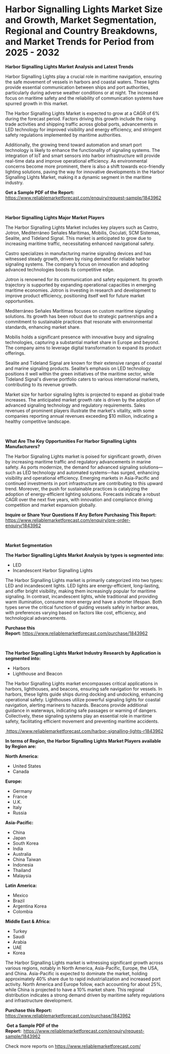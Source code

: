 <p><h1>Harbor Signalling Lights Market Size and Growth, Market Segmentation, Regional and Country Breakdowns, and Market Trends for Period from 2025 -  2032</h1></p><p><strong>Harbor Signalling Lights Market Analysis and Latest Trends</strong></p>
<p><p>Harbor Signalling Lights play a crucial role in maritime navigation, ensuring the safe movement of vessels in harbors and coastal waters. These lights provide essential communication between ships and port authorities, particularly during adverse weather conditions or at night. The increased focus on maritime safety and the reliability of communication systems have spurred growth in this market.</p><p>The Harbor Signalling Lights Market is expected to grow at a CAGR of 6% during the forecast period. Factors driving this growth include the rising trade activities and shipping traffic across global ports, advancements in LED technology for improved visibility and energy efficiency, and stringent safety regulations implemented by maritime authorities.</p><p>Additionally, the growing trend toward automation and smart port technology is likely to enhance the functionality of signaling systems. The integration of IoT and smart sensors into harbor infrastructure will provide real-time data and improve operational efficiency. As environmental concerns become more prominent, there is also a shift towards eco-friendly lighting solutions, paving the way for innovative developments in the Harbor Signalling Lights Market, making it a dynamic segment in the maritime industry.</p></p>
<p><strong>Get a Sample PDF of the Report:&nbsp;</strong> <a href="https://www.reliablemarketforecast.com/enquiry/request-sample/1843962?utm_campaign=3539&utm_medium=2&utm_source=Github&utm_content=ia&utm_term=12042025&utm_id=harbor-signalling-lights">https://www.reliablemarketforecast.com/enquiry/request-sample/1843962</a></p>
<p>&nbsp;</p>
<p><strong>Harbor Signalling Lights Major Market Players</strong></p>
<p><p>The Harbor Signalling Lights Market includes key players such as Castro, Jotron, Mediterráneo Señales Marítimas, Mobilis, Osculati, SCM Sistemas, Sealite, and Tideland Signal. This market is anticipated to grow due to increasing maritime traffic, necessitating enhanced navigational safety. </p><p>Castro specializes in manufacturing marine signaling devices and has witnessed steady growth, driven by rising demand for reliable harbor signaling systems. The company’s focus on innovation and adopting advanced technologies boosts its competitive edge. </p><p>Jotron is renowned for its communication and safety equipment. Its growth trajectory is supported by expanding operational capacities in emerging maritime economies. Jotron is investing in research and development to improve product efficiency, positioning itself well for future market opportunities.</p><p>Mediterráneo Señales Marítimas focuses on custom maritime signaling solutions. Its growth has been robust due to strategic partnerships and a commitment to sustainable practices that resonate with environmental standards, enhancing market share. </p><p>Mobilis holds a significant presence with innovative buoy and signaling technologies, capturing a substantial market share in Europe and beyond. The company aims to leverage digital transformation to expand its product offerings.</p><p>Sealite and Tideland Signal are known for their extensive ranges of coastal and marine signaling products. Sealite’s emphasis on LED technology positions it well within the green initiatives of the maritime sector, while Tideland Signal's diverse portfolio caters to various international markets, contributing to its revenue growth.</p><p>Market size for harbor signaling lights is projected to expand as global trade increases. The anticipated market growth rate is driven by the adoption of advanced signaling technology and regulatory requirements. Sales revenues of prominent players illustrate the market's vitality, with some companies reporting annual revenues exceeding $10 million, indicating a healthy competitive landscape.</p></p>
<p>&nbsp;</p>
<p><strong>What Are The Key Opportunities For Harbor Signalling Lights Manufacturers?</strong></p>
<p><p>The Harbor Signaling Lights market is poised for significant growth, driven by increasing maritime traffic and regulatory advancements in marine safety. As ports modernize, the demand for advanced signaling solutions—such as LED technology and automated systems—has surged, enhancing visibility and operational efficiency. Emerging markets in Asia-Pacific and continued investments in port infrastructure are contributing to this upward trend. Moreover, the push for sustainable practices is catalyzing the adoption of energy-efficient lighting solutions. Forecasts indicate a robust CAGR over the next five years, with innovation and compliance driving competition and market expansion globally.</p></p>
<p><strong>Inquire or Share Your Questions If Any Before Purchasing This Report:</strong> <a href="https://www.reliablemarketforecast.com/enquiry/pre-order-enquiry/1843962?utm_campaign=3539&utm_medium=2&utm_source=Github&utm_content=ia&utm_term=12042025&utm_id=harbor-signalling-lights">https://www.reliablemarketforecast.com/enquiry/pre-order-enquiry/1843962</a></p>
<p>&nbsp;</p>
<p><strong>Market Segmentation</strong></p>
<p><strong>The Harbor Signalling Lights Market Analysis by types is segmented into:</strong></p>
<p><ul><li>LED</li><li>Incandescent Harbor Signalling Lights</li></ul></p>
<p><p>The Harbor Signalling Lights market is primarily categorized into two types: LED and incandescent lights. LED lights are energy-efficient, long-lasting, and offer bright visibility, making them increasingly popular for maritime signaling. In contrast, incandescent lights, while traditional and providing warm illumination, consume more energy and have a shorter lifespan. Both types serve the critical function of guiding vessels safely in harbor areas, with preferences varying based on factors like cost, efficiency, and technological advancements.</p></p>
<p><strong>Purchase this Report:&nbsp;</strong><a href="https://www.reliablemarketforecast.com/purchase/1843962?utm_campaign=3539&utm_medium=2&utm_source=Github&utm_content=ia&utm_term=12042025&utm_id=harbor-signalling-lights">https://www.reliablemarketforecast.com/purchase/1843962</a></p>
<p>&nbsp;</p>
<p><strong>The Harbor Signalling Lights Market Industry Research by Application is segmented into:</strong></p>
<p><ul><li>Harbors</li><li>Lighthouse and Beacon</li></ul></p>
<p><p>The Harbor Signalling Lights market encompasses critical applications in harbors, lighthouses, and beacons, ensuring safe navigation for vessels. In harbors, these lights guide ships during docking and undocking, enhancing operational safety. Lighthouses utilize powerful signaling lights for coastal navigation, alerting mariners to hazards. Beacons provide additional guidance in waterways, indicating safe passages or warning of dangers. Collectively, these signaling systems play an essential role in maritime safety, facilitating efficient movement and preventing maritime accidents.</p></p>
<p><a href="https://www.reliablemarketforecast.com/harbor-signalling-lights-r1843962?utm_campaign=3539&utm_medium=2&utm_source=Github&utm_content=ia&utm_term=12042025&utm_id=harbor-signalling-lights">&nbsp;https://www.reliablemarketforecast.com/harbor-signalling-lights-r1843962</a></p>
<p><strong>In terms of Region, the Harbor Signalling Lights Market Players available by Region are:</strong></p>
<p>
    <p> <strong> North America: </strong>
        <ul>
            <li>United States</li>
            <li>Canada</li>
        </ul>
        </p> 
    <p> <strong> Europe: </strong>
        <ul>
            <li>Germany</li>
            <li>France</li>
            <li>U.K.</li>
            <li>Italy</li>
            <li>Russia</li>
        </ul>
        </p> 
    <p> <strong> Asia-Pacific: </strong>
        <ul>
            <li>China</li>
            <li>Japan</li>
            <li>South Korea</li>
            <li>India</li>
            <li>Australia</li>
            <li>China Taiwan</li>
            <li>Indonesia</li>
            <li>Thailand</li>
            <li>Malaysia</li>
        </ul>
        </p> 
    <p> <strong> Latin America: </strong>
        <ul>
            <li>Mexico</li>
            <li>Brazil</li>
            <li>Argentina Korea</li>
            <li>Colombia</li>
        </ul>
        </p> 
    <p> <strong> Middle East & Africa: </strong>
        <ul>
            <li>Turkey</li>
            <li>Saudi</li>
            <li>Arabia</li>
            <li>UAE</li>
            <li>Korea</li>
        </ul>
    </p>
    </p>
<p><p>The Harbor Signalling Lights market is witnessing significant growth across various regions, notably in North America, Asia-Pacific, Europe, the USA, and China. Asia-Pacific is expected to dominate the market, holding approximately 40% share due to rapid industrialization and increased port activity. North America and Europe follow, each accounting for about 25%, while China is projected to have a 10% market share. This regional distribution indicates a strong demand driven by maritime safety regulations and infrastructure development.</p></p>
<p><strong>Purchase this Report: </strong><a href="https://www.reliablemarketforecast.com/purchase/1843962?utm_campaign=3539&utm_medium=2&utm_source=Github&utm_content=ia&utm_term=12042025&utm_id=harbor-signalling-lights">https://www.reliablemarketforecast.com/purchase/1843962</a></p>
<p>&nbsp;<strong>Get a Sample PDF of the Report:&nbsp;&nbsp;</strong><a href="https://www.reliablemarketforecast.com/enquiry/request-sample/1843962?utm_campaign=3539&utm_medium=2&utm_source=Github&utm_content=ia&utm_term=12042025&utm_id=harbor-signalling-lights">https://www.reliablemarketforecast.com/enquiry/request-sample/1843962</a></p>
<p><strong></strong></p>
<p>Check more reports on <a href="https://www.reliablemarketforecast.com/?utm_campaign=3539&utm_medium=2&utm_source=Github&utm_content=ia&utm_term=12042025&utm_id=harbor-signalling-lights">https://www.reliablemarketforecast.com/</a></p>